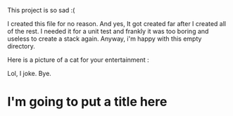 This project is so sad :(

I created this file for no reason.
And yes, It got created far after I created all of the rest. I needed it for a unit test and frankly it was too boring and useless to create a stack again.
Anyway, i'm happy with this empty directory.

Here is a picture of a cat for your entertainment :



Lol, I joke. Bye.

# I'm going to put a title here